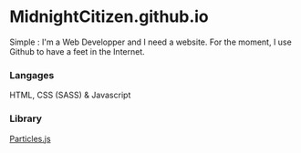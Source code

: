 # MidnightCitizen.github.io

Simple : I'm a Web Developper and I need a website. For the moment, I use Github to have a feet in the Internet. 

### Langages

HTML, CSS (SASS) & Javascript

### Library

[Particles.js](https://vincentgarreau.com/particles.js/)
